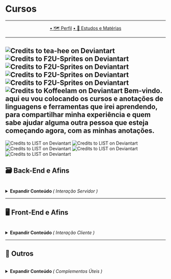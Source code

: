 # Cursos
---

<p align="center">
  <a href="https://github.com/Guilherme-G-Cadilhe">• 🗺 Perfil</a> 
    <a href="https://github.com/Guilherme-G-Cadilhe/Estudos-Materias">• 📘 Estudos e Matérias</a> 
</p>

---
![Credits to tea-hee on Deviantart](https://images-wixmp-ed30a86b8c4ca887773594c2.wixmp.com/f/6b1db3dc-3ea7-4cdd-aeba-ca596650ae2e/d72rbwh-89b910d7-9afb-4dcf-9ae0-c6a0a774737b.gif?token=eyJ0eXAiOiJKV1QiLCJhbGciOiJIUzI1NiJ9.eyJzdWIiOiJ1cm46YXBwOiIsImlzcyI6InVybjphcHA6Iiwib2JqIjpbW3sicGF0aCI6IlwvZlwvNmIxZGIzZGMtM2VhNy00Y2RkLWFlYmEtY2E1OTY2NTBhZTJlXC9kNzJyYndoLTg5YjkxMGQ3LTlhZmItNGRjZi05YWUwLWM2YTBhNzc0NzM3Yi5naWYifV1dLCJhdWQiOlsidXJuOnNlcnZpY2U6ZmlsZS5kb3dubG9hZCJdfQ.avi1sMQUS-sGHP5OwGfYqOP2pI4Jg3r3XzMj8GBJIFg)
![Credits to F2U-Sprites on Deviantart](https://images-wixmp-ed30a86b8c4ca887773594c2.wixmp.com/f/a9502fe3-95e5-4553-bb69-040a39f9be0a/danvwd5-f3fbf229-45b3-493b-a12d-ef60a8f5664e.gif?token=eyJ0eXAiOiJKV1QiLCJhbGciOiJIUzI1NiJ9.eyJzdWIiOiJ1cm46YXBwOiIsImlzcyI6InVybjphcHA6Iiwib2JqIjpbW3sicGF0aCI6IlwvZlwvYTk1MDJmZTMtOTVlNS00NTUzLWJiNjktMDQwYTM5ZjliZTBhXC9kYW52d2Q1LWYzZmJmMjI5LTQ1YjMtNDkzYi1hMTJkLWVmNjBhOGY1NjY0ZS5naWYifV1dLCJhdWQiOlsidXJuOnNlcnZpY2U6ZmlsZS5kb3dubG9hZCJdfQ.zR3Ln26bWuJHdCZizlvHTwoC0ilGONumgGjqRdy3oY4)
![Credits to F2U-Sprites on Deviantart](https://images-wixmp-ed30a86b8c4ca887773594c2.wixmp.com/f/a9502fe3-95e5-4553-bb69-040a39f9be0a/danvwd5-f3fbf229-45b3-493b-a12d-ef60a8f5664e.gif?token=eyJ0eXAiOiJKV1QiLCJhbGciOiJIUzI1NiJ9.eyJzdWIiOiJ1cm46YXBwOiIsImlzcyI6InVybjphcHA6Iiwib2JqIjpbW3sicGF0aCI6IlwvZlwvYTk1MDJmZTMtOTVlNS00NTUzLWJiNjktMDQwYTM5ZjliZTBhXC9kYW52d2Q1LWYzZmJmMjI5LTQ1YjMtNDkzYi1hMTJkLWVmNjBhOGY1NjY0ZS5naWYifV1dLCJhdWQiOlsidXJuOnNlcnZpY2U6ZmlsZS5kb3dubG9hZCJdfQ.zR3Ln26bWuJHdCZizlvHTwoC0ilGONumgGjqRdy3oY4)
![Credits to F2U-Sprites on Deviantart](https://images-wixmp-ed30a86b8c4ca887773594c2.wixmp.com/f/a9502fe3-95e5-4553-bb69-040a39f9be0a/danvwd5-f3fbf229-45b3-493b-a12d-ef60a8f5664e.gif?token=eyJ0eXAiOiJKV1QiLCJhbGciOiJIUzI1NiJ9.eyJzdWIiOiJ1cm46YXBwOiIsImlzcyI6InVybjphcHA6Iiwib2JqIjpbW3sicGF0aCI6IlwvZlwvYTk1MDJmZTMtOTVlNS00NTUzLWJiNjktMDQwYTM5ZjliZTBhXC9kYW52d2Q1LWYzZmJmMjI5LTQ1YjMtNDkzYi1hMTJkLWVmNjBhOGY1NjY0ZS5naWYifV1dLCJhdWQiOlsidXJuOnNlcnZpY2U6ZmlsZS5kb3dubG9hZCJdfQ.zR3Ln26bWuJHdCZizlvHTwoC0ilGONumgGjqRdy3oY4)
![Credits to F2U-Sprites on Deviantart](https://images-wixmp-ed30a86b8c4ca887773594c2.wixmp.com/f/a9502fe3-95e5-4553-bb69-040a39f9be0a/danvyg2-3262d9f9-54c3-411a-9677-7cfe73e1a640.gif?token=eyJ0eXAiOiJKV1QiLCJhbGciOiJIUzI1NiJ9.eyJzdWIiOiJ1cm46YXBwOiIsImlzcyI6InVybjphcHA6Iiwib2JqIjpbW3sicGF0aCI6IlwvZlwvYTk1MDJmZTMtOTVlNS00NTUzLWJiNjktMDQwYTM5ZjliZTBhXC9kYW52eWcyLTMyNjJkOWY5LTU0YzMtNDExYS05Njc3LTdjZmU3M2UxYTY0MC5naWYifV1dLCJhdWQiOlsidXJuOnNlcnZpY2U6ZmlsZS5kb3dubG9hZCJdfQ.tAG5X7Zv3yCs4p-zty3WQjWd2PZnQ289soUIBGGes3I)
<br/>
![Credits to Koffeelam on Deviantart](https://images-wixmp-ed30a86b8c4ca887773594c2.wixmp.com/f/dc6fef0c-9d21-42dd-a18b-9573936309d1/dc31uwu-44657213-f4ec-44ac-9274-b250b8f18c6e.gif?token=eyJ0eXAiOiJKV1QiLCJhbGciOiJIUzI1NiJ9.eyJzdWIiOiJ1cm46YXBwOiIsImlzcyI6InVybjphcHA6Iiwib2JqIjpbW3sicGF0aCI6IlwvZlwvZGM2ZmVmMGMtOWQyMS00MmRkLWExOGItOTU3MzkzNjMwOWQxXC9kYzMxdXd1LTQ0NjU3MjEzLWY0ZWMtNDRhYy05Mjc0LWIyNTBiOGYxOGM2ZS5naWYifV1dLCJhdWQiOlsidXJuOnNlcnZpY2U6ZmlsZS5kb3dubG9hZCJdfQ.tUlIcw8p09Gjvc7lUO4QE69FJy_1Ox9OtkRqyM5NWvU)
**Bem-vindo. aqui eu vou colocando os cursos e anotações de linguagens e ferramentas que irei aprendendo, para compartilhar minha experiência e quem sabe ajudar alguma outra pessoa que esteja começando agora, com as minhas anotações.**
---
![Credits to LIST on Deviantart](https://images-wixmp-ed30a86b8c4ca887773594c2.wixmp.com/f/147fcdc9-8cee-4d3e-9ba7-51f9c4888b30/db6zojy-f2eb848f-5f33-4b93-8bf6-5bbf28631d92.png?token=eyJ0eXAiOiJKV1QiLCJhbGciOiJIUzI1NiJ9.eyJzdWIiOiJ1cm46YXBwOiIsImlzcyI6InVybjphcHA6Iiwib2JqIjpbW3sicGF0aCI6IlwvZlwvMTQ3ZmNkYzktOGNlZS00ZDNlLTliYTctNTFmOWM0ODg4YjMwXC9kYjZ6b2p5LWYyZWI4NDhmLTVmMzMtNGI5My04YmY2LTViYmYyODYzMWQ5Mi5wbmcifV1dLCJhdWQiOlsidXJuOnNlcnZpY2U6ZmlsZS5kb3dubG9hZCJdfQ.4mWynPGdSR6YC5F6qwPjc0C3v6JnOklQ2bsaX3VxgCU) 
![Credits to LIST on Deviantart](https://images-wixmp-ed30a86b8c4ca887773594c2.wixmp.com/f/147fcdc9-8cee-4d3e-9ba7-51f9c4888b30/db6zlag-6de2ad0f-5cb9-42b0-80c1-43dd5c831ce3.png?token=eyJ0eXAiOiJKV1QiLCJhbGciOiJIUzI1NiJ9.eyJzdWIiOiJ1cm46YXBwOiIsImlzcyI6InVybjphcHA6Iiwib2JqIjpbW3sicGF0aCI6IlwvZlwvMTQ3ZmNkYzktOGNlZS00ZDNlLTliYTctNTFmOWM0ODg4YjMwXC9kYjZ6bGFnLTZkZTJhZDBmLTVjYjktNDJiMC04MGMxLTQzZGQ1YzgzMWNlMy5wbmcifV1dLCJhdWQiOlsidXJuOnNlcnZpY2U6ZmlsZS5kb3dubG9hZCJdfQ.8W0V1j9RFThn7FAjjzz7YktHU-j8J_MSWvyOA7wG8xA)
![Credits to LIST on Deviantart](https://images-wixmp-ed30a86b8c4ca887773594c2.wixmp.com/f/147fcdc9-8cee-4d3e-9ba7-51f9c4888b30/db6zojy-f2eb848f-5f33-4b93-8bf6-5bbf28631d92.png?token=eyJ0eXAiOiJKV1QiLCJhbGciOiJIUzI1NiJ9.eyJzdWIiOiJ1cm46YXBwOiIsImlzcyI6InVybjphcHA6Iiwib2JqIjpbW3sicGF0aCI6IlwvZlwvMTQ3ZmNkYzktOGNlZS00ZDNlLTliYTctNTFmOWM0ODg4YjMwXC9kYjZ6b2p5LWYyZWI4NDhmLTVmMzMtNGI5My04YmY2LTViYmYyODYzMWQ5Mi5wbmcifV1dLCJhdWQiOlsidXJuOnNlcnZpY2U6ZmlsZS5kb3dubG9hZCJdfQ.4mWynPGdSR6YC5F6qwPjc0C3v6JnOklQ2bsaX3VxgCU) 
![Credits to LIST on Deviantart](https://images-wixmp-ed30a86b8c4ca887773594c2.wixmp.com/f/147fcdc9-8cee-4d3e-9ba7-51f9c4888b30/db6zlag-6de2ad0f-5cb9-42b0-80c1-43dd5c831ce3.png?token=eyJ0eXAiOiJKV1QiLCJhbGciOiJIUzI1NiJ9.eyJzdWIiOiJ1cm46YXBwOiIsImlzcyI6InVybjphcHA6Iiwib2JqIjpbW3sicGF0aCI6IlwvZlwvMTQ3ZmNkYzktOGNlZS00ZDNlLTliYTctNTFmOWM0ODg4YjMwXC9kYjZ6bGFnLTZkZTJhZDBmLTVjYjktNDJiMC04MGMxLTQzZGQ1YzgzMWNlMy5wbmcifV1dLCJhdWQiOlsidXJuOnNlcnZpY2U6ZmlsZS5kb3dubG9hZCJdfQ.8W0V1j9RFThn7FAjjzz7YktHU-j8J_MSWvyOA7wG8xA)
![Credits to LIST on Deviantart](https://images-wixmp-ed30a86b8c4ca887773594c2.wixmp.com/f/147fcdc9-8cee-4d3e-9ba7-51f9c4888b30/db6zojy-f2eb848f-5f33-4b93-8bf6-5bbf28631d92.png?token=eyJ0eXAiOiJKV1QiLCJhbGciOiJIUzI1NiJ9.eyJzdWIiOiJ1cm46YXBwOiIsImlzcyI6InVybjphcHA6Iiwib2JqIjpbW3sicGF0aCI6IlwvZlwvMTQ3ZmNkYzktOGNlZS00ZDNlLTliYTctNTFmOWM0ODg4YjMwXC9kYjZ6b2p5LWYyZWI4NDhmLTVmMzMtNGI5My04YmY2LTViYmYyODYzMWQ5Mi5wbmcifV1dLCJhdWQiOlsidXJuOnNlcnZpY2U6ZmlsZS5kb3dubG9hZCJdfQ.4mWynPGdSR6YC5F6qwPjc0C3v6JnOklQ2bsaX3VxgCU) 

## 🗃 Back-End e Afins
<br/>

<details>
  <summary> <b> Expandir Conteúdo  </b><i>( Interação Servidor )</i> </summary>
  <br>
  
<img src="https://devicons.github.io/devicon/devicon.git/icons/mysql/mysql-original-wordmark.svg" alt="mysql" width="65" height="70"/>

- **Curso em Vídeo - MySQL -** *Introdução do Basico a entrada do Intermediario ao MySQL, com boas praticas e bastante exercicios de codigos para praticar.*
- **Ferramentas Usadas:** *WampServer e MySQL Workbench*
- **Horas: 40**
- [X] **Concluido.**
> <a href="https://www.evernote.com/l/As-jIdowvsRGpbEKHDedPg8Hxsnt_xMbFdc/">✏️ Anotações </a>
</details>

---

## 🖥 Front-End e Afins
<br/>

<details>
  <summary> <b> Expandir Conteúdo  </b> <i>( Interação Cliente )</i> </summary>
  <br>
  
 - **Digital Innovation One - HTML e CSS -** *Aprendendo as Tags mais utilizadas no HTML e os Elementos mais utilizados no CSS*
- **Ferramentas Usadas:** *Sublime Text e o famoso Index.html / style.css*
- **Horas: 6**
- [X] **Concluido.**
> <a href="embreve">✏️ Anotações ( Em Conjunto com estudos por fora, do repositorio "Estudos e Matérias" ) </a> <br/>
> Nº do Certificado: 5145539F
<br/>
=---=
<br/>
  
</details>
  
  
---
## 📔 Outros
<br/>

<details>
  <summary> <b> Expandir Conteúdo  </b><i>( Complementos Úteis )</i> </summary>
  <br>
  
- **Digital Innovation One - Git e GitHub -** *Utilizando o GitBash terminal para fazer todos os comandos básicos para boa utilização do Git e envio para o GitHub.*
- **Ferramentas Usadas:** *Git ( GitBash )*
- **Horas: 5**
- [X] **Concluido.**
> <a href="https://www.evernote.com/l/As8mA5ZxMsBPPZyqUgy23rNouMvFnGBQZrA/">✏️ Anotações </a> <br/>
> Nº do Certificado: EA8ABF76
<br/>
=---=
<br/>

- **IFRS - Banco de Dados I -** *Fundamentos de Bancos de Dados, como modelagem, normalização, Modelo relacional, ER e conceitos fundamentais.*
- **Ferramentas Usadas:** *Nenhuma*
- **Horas: 20**
- [X] **Concluido.**
> <a href="https://www.evernote.com/l/As_SCunUJtdOaYzpwTUyCHIeJ3GfNw5KqoI/">✏️ Anotações </a> <br/>
> Nº do Certificado: 5f78cf14-27b0-42c7-a6b0-53bdac110005
<br/>
=---=
<br/>

- **Curso em Vídeo - Lógica de Programação -** *Desde o fundamento da lógica, até Vetores/Arrays e Matrizes. Com bastante exercicios praticos e exemplos.*
- **Ferramentas Usadas:** *VisualG*
- **Horas: 40**
- [X] **Concluido.**
> <a href="https://www.evernote.com/l/As8V-1Y_-zNMzK45aWcTcCfXn8JfbiRiKzc/">✏️ Anotações </a>
 </details>
